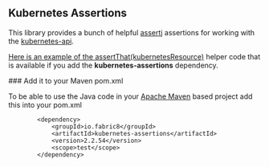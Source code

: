 ## Kubernetes Assertions

This library provides a bunch of helpful [assertj](http://joel-costigliola.github.io/assertj/) assertions for working with the [kubernetes-api](https://github.com/fabric8io/fabric8/tree/master/components/kubernetes-api).

[Here is an example of the assertThat(kubernetesResource)](https://github.com/fabric8io/fabric8/blob/master/components/kubernetes-assertions/src/test/java/io/fabric8/kubernetes/assertions/Example.java#L38) helper code that is available if you add the **kubernetes-assertions** dependency.

### Add it to your Maven pom.xml

To be able to use the Java code in your [Apache Maven](http://maven.apache.org/) based project add this into your pom.xml

            <dependency>
                <groupId>io.fabric8</groupId>
                <artifactId>kubernetes-assertions</artifactId>
                <version>2.2.54</version>
                <scope>test</scope>
            </dependency>
